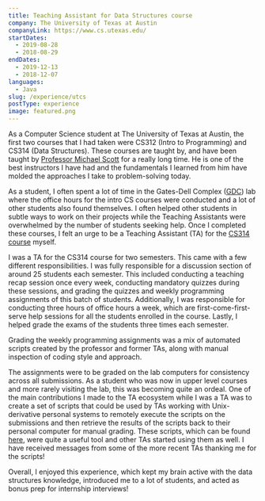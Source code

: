 ```yaml
---
title: Teaching Assistant for Data Structures course
company: The University of Texas at Austin
companyLink: https://www.cs.utexas.edu/
startDates:
  - 2019-08-28
  - 2018-08-29
endDates:
  - 2019-12-13
  - 2018-12-07
languages:
  - Java
slug: /experience/utcs
postType: experience
image: featured.png
---
```


As a Computer Science student at The University of Texas at Austin, the
first two courses that I had taken were CS312 (Intro to Programming) and
CS314 (Data Structures). These courses are taught by, and have been taught by
[Professor Michael Scott](https://www.cs.utexas.edu/people/faculty-researchers/michael-scott)
for a really long time. He is one of the best instructors I have had and the
fundamentals I learned from him have molded the approaches I take to
problem-solving today.

As a student, I often spent a lot of time in the Gates-Dell Complex
([GDC](https://utdirect.utexas.edu/apps/campus/buildings/nlogon/maps/UTM/GDC/))
lab where the office hours for the intro CS courses were conducted and a lot
of other students also found themselves. I often helped other students in
subtle ways to work on their projects while the Teaching Assistants were
overwhelmed by the number of students seeking help. Once I completed these
courses, I felt an urge to be a Teaching Assistant (TA) for the
[CS314 course](https://www.cs.utexas.edu/~scottm/cs314/index.htm) myself.

I was a TA for the CS314 course for two semesters. This came with a few
different responsibilities. I was fully responsible for a discussion section
of around 25 students each semester. This included conducting a teaching
recap session once every week, conducting mandatory quizzes during these
sessions, and grading the quizzes and weekly programming assignments of this
batch of students. Additionally, I was responsible for conducting three
hours of office hours a week, which are first-come-first-serve help sessions
for all the students enrolled in the course. Lastly, I helped grade the
exams of the students three times each semester.

Grading the weekly programming assignments was a mix of automated scripts
created by the professor and former TAs, along with manual inspection of
coding style and approach.

The assignments were to be graded on the lab computers for consistency across
all submissions. As a student who was now in upper level courses and more
rarely visiting the lab, this was becoming quite an ordeal. One of the main
contributions I made to the TA ecosystem while I was a TA was to create a
set of scripts that could be used by TAs working with Unix-derivative
personal systems to remotely execute the scripts on the submissions and then
retrieve the results of the scripts back to their personal computer for
manual grading. These scripts, which can be found
[here](https://github.com/suhasdara/easy_grader), were quite a useful tool
and other TAs started using them as well. I have received messages from some
of the more recent TAs thanking me for the scripts!

Overall, I enjoyed this experience, which kept my brain active with the
data structures knowledge, introduced me to a lot of students, and acted
as bonus prep for internship interviews!
